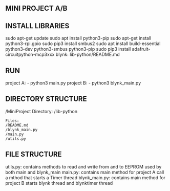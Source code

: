 MINI PROJECT A/B
----------------

INSTALL LIBRARIES
-----------------
sudo apt-get update
sudo apt install python3-pip
sudo apt-get install python3-rpi.gpio
sudo pip3 install smbus2
sudo apt install build-essential python3-dev python3-smbus python3-pip
sudo pip3 install adafruit-circuitpython-mcp3xxx
blynk: lib-python/README.md


RUN
---
project A:
	- python3 main.py
project B:
	- python3 blynk_main.py


DIRECTORY STRUCTURE
-----------------
/MiniProject
	Directory:
	/lib-python
	
	Files:
	/README.md
	/blynk_main.py
	/main.py
	/utils.py

FILE STRUCTURE
--------------
utils.py:
	contains methods to read and write from and to EEPROM
	used by both main and blynk_main
main.py:
	contains main method for project A
	call a mthod that starts a Timer thread
blynk_main.py:
	contains main method for project B
	starts blynk thread and
	blynktimer thread
